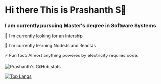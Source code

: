 <h1 align="left">Hi there This is Prashanth S👋</h1>
<h3 align="left">I am currently pursuing Master's degree in Software Systems</h3>

🔭 I’m currently looking  for an Intership
  
🌱 I’m currently learning NodeJs and ReactJs
  
⚡ Fun fact: Almost anything powered by electricity requires code.
  

![Prashanth's GitHub stats](https://github-readme-stats.vercel.app/api?username=instaboy007&show_icons=true&theme=algolia)
  

[![Top Langs](https://github-readme-stats.vercel.app/api/top-langs/?username=instaboy007&show_icons=true&theme=algolia)](https://github.com/instaboy007/github-readme-stats)
  
</h3>
 

